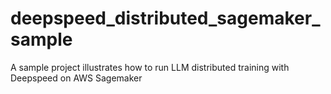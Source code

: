 # deepspeed_distributed_sagemaker_sample
A sample project illustrates how to run LLM distributed training with Deepspeed on AWS Sagemaker
